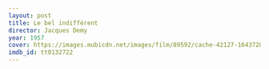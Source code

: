 ```yaml
---
layout: post
title: Le bel indifférent
director: Jacques Demy
year: 1957
cover: https://images.mubicdn.net/images/film/89592/cache-42127-1643720654/image-w1280.jpg
imdb_id: tt0132722
---
```

